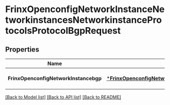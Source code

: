 # FrinxOpenconfigNetworkInstanceNetworkinstancesNetworkinstanceProtocolsProtocolBgpRequest

## Properties
Name | Type | Description | Notes
------------ | ------------- | ------------- | -------------
**FrinxOpenconfigNetworkInstancebgp** | [***FrinxOpenconfigNetworkInstanceNetworkinstancesNetworkinstanceProtocolsProtocolBgp**](frinx.openconfig.network.instance.networkinstances.networkinstance.protocols.protocol.Bgp.md) |  | [optional] [default to null]

[[Back to Model list]](../README.md#documentation-for-models) [[Back to API list]](../README.md#documentation-for-api-endpoints) [[Back to README]](../README.md)


